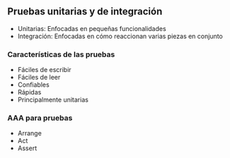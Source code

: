 ## Pruebas unitarias y de integración 
- Unitarias: Enfocadas en pequeñas funcionalidades
- Integración: Enfocadas en cómo reaccionan varias piezas en conjunto

### Características de las pruebas
- Fáciles de escribir
- Fáciles de leer
- Confiables
- Rápidas
- Principalmente unitarias

### AAA para pruebas
- Arrange
- Act
- Assert